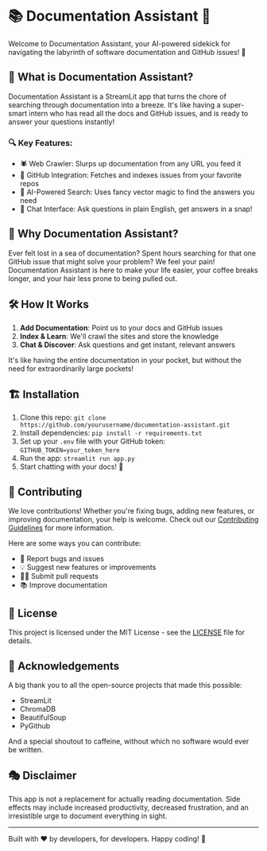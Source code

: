# 📚 Documentation Assistant 🤖

Welcome to Documentation Assistant, your AI-powered sidekick for navigating the labyrinth of software documentation and GitHub issues! 🎉

## 🌟 What is Documentation Assistant?

Documentation Assistant is a StreamLit app that turns the chore of searching through documentation into a breeze. It's like having a super-smart intern who has read all the docs and GitHub issues, and is ready to answer your questions instantly!

### 🔍 Key Features:

- 🕷️ Web Crawler: Slurps up documentation from any URL you feed it
- 🐙 GitHub Integration: Fetches and indexes issues from your favorite repos
- 🧠 AI-Powered Search: Uses fancy vector magic to find the answers you need
- 💬 Chat Interface: Ask questions in plain English, get answers in a snap!

## 🚀 Why Documentation Assistant?

Ever felt lost in a sea of documentation? Spent hours searching for that one GitHub issue that might solve your problem? We feel your pain! Documentation Assistant is here to make your life easier, your coffee breaks longer, and your hair less prone to being pulled out.

## 🛠️ How It Works

1. **Add Documentation**: Point us to your docs and GitHub issues
2. **Index & Learn**: We'll crawl the sites and store the knowledge
3. **Chat & Discover**: Ask questions and get instant, relevant answers

It's like having the entire documentation in your pocket, but without the need for extraordinarily large pockets!

## 🏗️ Installation

1. Clone this repo: `git clone https://github.com/yourusername/documentation-assistant.git`
2. Install dependencies: `pip install -r requirements.txt`
3. Set up your `.env` file with your GitHub token: `GITHUB_TOKEN=your_token_here`
4. Run the app: `streamlit run app.py`
5. Start chatting with your docs! 🎊

## 🤝 Contributing

We love contributions! Whether you're fixing bugs, adding new features, or improving documentation, your help is welcome. Check out our [Contributing Guidelines](CONTRIBUTING.md) for more information.

Here are some ways you can contribute:
- 🐛 Report bugs and issues
- 💡 Suggest new features or improvements
- 🧑‍💻 Submit pull requests
- 📚 Improve documentation

## 📜 License

This project is licensed under the MIT License - see the [LICENSE](LICENSE.txt) file for details.

## 🙏 Acknowledgements

A big thank you to all the open-source projects that made this possible:
- StreamLit
- ChromaDB
- BeautifulSoup
- PyGithub

And a special shoutout to caffeine, without which no software would ever be written.

## 🎭 Disclaimer

This app is not a replacement for actually reading documentation. Side effects may include increased productivity, decreased frustration, and an irresistible urge to document everything in sight.

---

Built with ❤️ by developers, for developers. Happy coding! 🚀